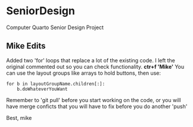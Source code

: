 # SeniorDesign
Computer Quarto Senior Design Project

## Mike Edits
Added two 'for' loops that replace a lot of the existing code. 
I left the original commented out so you can check functionality. **ctr+f 'Mike'**
You can use the layout groups like arrays to hold buttons, then use:
```
for b in layoutGroupName.children[:]:
	b.doWhateverYouWant
```
Remember to 'git pull' before you start working on the code, or you will have merge conficts that you will have to fix before you do another 'push'

Best, mike

